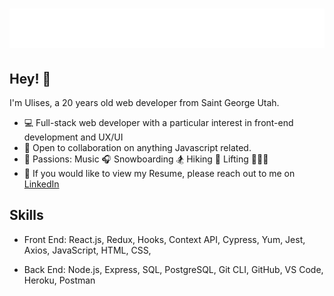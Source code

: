 <h1 align="center">
  <img src="https://raw.githubusercontent.com/ulisesgatica/ulisesgatica/master/name.svg" alt="Ulises Gatica" />
</h1>

## Hey! 👋
I'm Ulises, a 20 years old web developer from Saint George Utah.

- 💻 Full-stack web developer with a particular interest in front-end development and UX/UI
- 👯 Open to collaboration on anything Javascript related.
- 🤗 Passions: Music 🎧 Snowboarding 🏂 Hiking 🥾 Lifting 🏋🏿‍♂️
- 📝  If you would like to view my Resume, please reach out to me on <a href="https://www.linkedin.com/in/ulises-gatica/" target="_blank" rel="noreferrer">LinkedIn</a>


## Skills
- Front End: React.js, Redux, Hooks, Context API, Cypress, Yum, Jest, Axios, JavaScript, HTML, CSS,

- Back End: Node.js, Express, SQL, PostgreSQL, Git CLI, GitHub, VS Code, Heroku, Postman


<!-- ## Contact

- https://www.linkedin.com/in/ulises-gatica/ 


